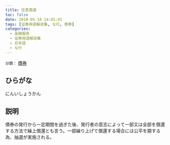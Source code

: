 ```yaml
---
title: 任意償還
toc: false
date: 2018-05-18 14:01:41
tags: [证券用语解说集, な行, 債券]
categories:
  - 金融服务
  - 证券用语解说集
  - 日本語
  - な行
---
```


`分類：` [債券](/tags/債券/)

## ひらがな

にんいしょうかん

## 説明

債券の発行から一定期間を過ぎた後、発行者の意志によって一部又は全部を償還する方法で繰上償還とも言う。一部繰り上げて償還する場合には公平を期する為、抽選が実施される。
